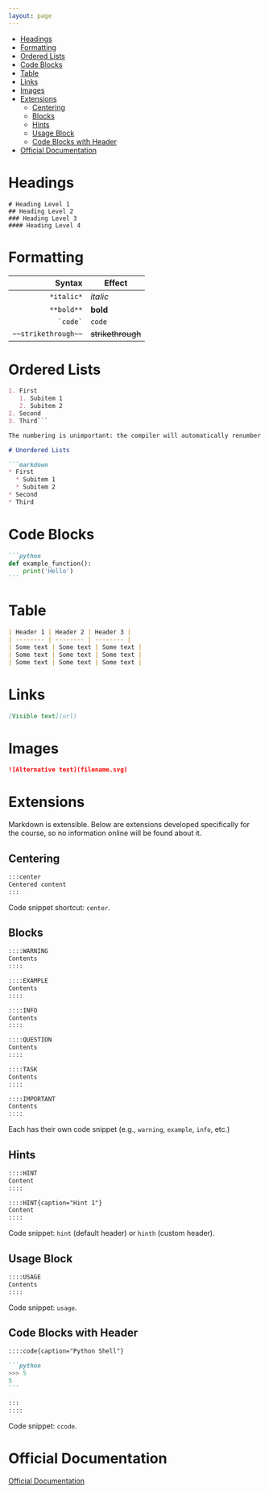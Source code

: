 ```yaml
---
layout: page
---
```


- [Headings](#headings)
- [Formatting](#formatting)
- [Ordered Lists](#ordered-lists)
- [Code Blocks](#code-blocks)
- [Table](#table)
- [Links](#links)
- [Images](#images)
- [Extensions](#extensions)
  - [Centering](#centering)
  - [Blocks](#blocks)
  - [Hints](#hints)
  - [Usage Block](#usage-block)
  - [Code Blocks with Header](#code-blocks-with-header)
- [Official Documentation](#official-documentation)

# Headings

```text
# Heading Level 1
## Heading Level 2
### Heading Level 3
#### Heading Level 4
```

# Formatting

| Syntax | Effect |
| ------: | ------ |
| `*italic*` | *italic* |
| `**bold**` | **bold** |
| `` `code` `` | `code` |
| `~~strikethrough~~` | ~~strikethrough~~ |

# Ordered Lists

```markdown
1. First
   1. Subitem 1
   2. Subitem 2
2. Second
3. Third```

The numbering is unimportant: the compiler will automatically renumber them from 1 to N.

# Unordered Lists

```markdown
* First
  * Subitem 1
  * Subitem 2
* Second
* Third
```

# Code Blocks

````markdown
```python
def example_function():
    print('Hello')
```
````

# Table

```markdown
| Header 1 | Header 2 | Header 3 |
| -------- | -------- | -------- |
| Some text | Some text | Some text |
| Some text | Some text | Some text |
| Some text | Some text | Some text |
```

# Links

```markdown
[Visible text](url)
```

# Images

```markdown
![Alternative text](filename.svg)
```

# Extensions

Markdown is extensible.
Below are extensions developed specifically for the course, so no information online will be found about it.

## Centering

```markdown
:::center
Centered content
:::
```

Code snippet shortcut: `center`.

## Blocks

```markdown
::::WARNING
Contents
::::

::::EXAMPLE
Contents
::::

::::INFO
Contents
::::

::::QUESTION
Contents
::::

::::TASK
Contents
::::

::::IMPORTANT
Contents
::::
```

Each has their own code snippet (e.g., `warning`, `example`, `info`, etc.)

## Hints

```markdown
::::HINT
Content
::::

::::HINT{caption="Hint 1"}
Content
::::
```

Code snippet: `hint` (default header) or `hinth` (custom header).

## Usage Block

```markdown
::::USAGE
Contents
::::
```

Code snippet: `usage`.

## Code Blocks with Header

````markdown
::::code{caption="Python Shell"}

```python
>>> 5
5
```

:::
::::
````

Code snippet: `ccode`.

# Official Documentation

[Official Documentation](https://www.markdownguide.org/basic-syntax/)

